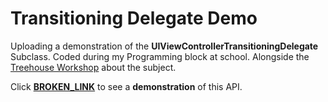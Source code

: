 Transitioning Delegate Demo
=====================================
Uploading a demonstration of the <b>UIViewControllerTransitioningDelegate</b> Subclass. Coded during my Programming block at school. Alongside the <a href="http://www.teamtreehouse.com">Treehouse Workshop</a> about the subject.

Click <b><a href="#">BROKEN_LINK</a></b> to see a <b>demonstration</b> of this API.
